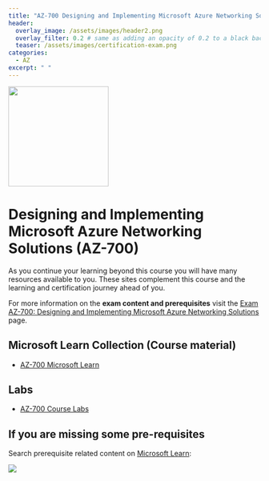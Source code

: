 ```yaml
---
title: "AZ-700 Designing and Implementing Microsoft Azure Networking Solutions"
header:
  overlay_image: /assets/images/header2.png
  overlay_filter: 0.2 # same as adding an opacity of 0.2 to a black background
  teaser: /assets/images/certification-exam.png
categories:
  - AZ
excerpt: " "
---
```

<img src="../../assets/images/certification-exam.png" width="200" height="200">

# Designing and Implementing Microsoft Azure Networking Solutions (AZ-700)

As you continue your learning beyond this course you will have many resources available to you. These sites complement this course and the learning and certification journey ahead of you.

For more information on the **exam content and prerequisites** visit the [Exam AZ-700: Designing and Implementing Microsoft Azure Networking Solutions](https://learn.microsoft.com/en-us/certifications/exams/az-700) page.

## Microsoft Learn Collection (Course material)
- [AZ-700 Microsoft Learn](https://aka.ms/courseaz-700)

## Labs
- [AZ-700 Course Labs](https://aka.ms/az700labs)

## If you are missing some pre-requisites
Search prerequisite related content on [Microsoft Learn](https://learn.microsoft.com/en-us/training/browse/):

<img src="../../assets/images/learn-search.png">